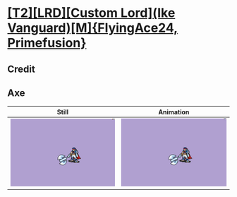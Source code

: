 # [\[T2\]\[LRD\]\[Custom Lord\]\(Ike Vanguard\)\[M\]{FlyingAce24, Primefusion}](../)

## Credit


	
## Axe

| Still | Animation |
| :---: | :-------: |
| ![Axe still](./Axe_000.png) | ![Axe animation](./Axe.gif) |
